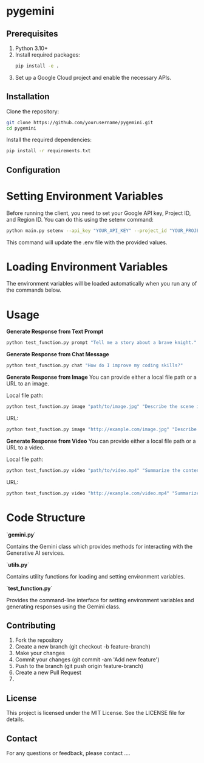 # pygemini

## Prerequisites

1. Python 3.10+
2. Install required packages:
   ```sh
   pip install -e .
   ```
4. Set up a Google Cloud project and enable the necessary APIs.

## Installation
Clone the repository:
```sh
git clone https://github.com/yourusername/pygemini.git
cd pygemini
```

Install the required dependencies:
```sh
pip install -r requirements.txt
```

## Configuration
# Setting Environment Variables
Before running the client, you need to set your Google API key, Project ID, and Region ID. You can do this using the setenv command:

```sh
python main.py setenv --api_key "YOUR_API_KEY" --project_id "YOUR_PROJECT_ID" --region_id "YOUR_REGION_ID"
```
This command will update the .env file with the provided values.

# Loading Environment Variables
The environment variables will be loaded automatically when you run any of the commands below.

# Usage
**Generate Response from Text Prompt**
```sh
python test_function.py prompt "Tell me a story about a brave knight."
```

**Generate Response from Chat Message**
```sh
python test_function.py chat "How do I improve my coding skills?"
```


**Generate Response from Image**
You can provide either a local file path or a URL to an image.

Local file path:

```sh
python test_function.py image "path/to/image.jpg" "Describe the scene in this image."
```

URL:

```sh
python test_function.py image "http://example.com/image.jpg" "Describe the scene in this image."
```

**Generate Response from Video**
You can provide either a local file path or a URL to a video.

Local file path:

```sh
python test_function.py video "path/to/video.mp4" "Summarize the content of this video."
```
URL:

```sh
python test_function.py video "http://example.com/video.mp4" "Summarize the content of this video."
```

# Code Structure

\`**gemini.py**\`

Contains the Gemini class which provides methods for interacting with the Generative AI services.

\`**utils.py**\`

Contains utility functions for loading and setting environment variables.

\`**test_function.py**\`

Provides the command-line interface for setting environment variables and generating responses using the Gemini class.

## Contributing
1. Fork the repository
2. Create a new branch (git checkout -b feature-branch)
3. Make your changes
4. Commit your changes (git commit -am 'Add new feature')
5. Push to the branch (git push origin feature-branch)
6. Create a new Pull Request
7. 
## License
This project is licensed under the MIT License. See the LICENSE file for details.

## Contact
For any questions or feedback, please contact ....
